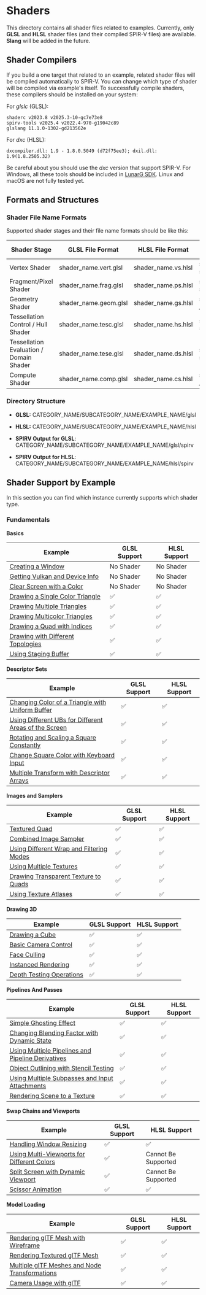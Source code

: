 # Shaders

This directory contains all shader files related to examples. Currently, only **GLSL** and **HLSL** shader files (and their compiled SPIR-V files) are available. **Slang** will be added in the future.

## Shader Compilers

If you build a one target that related to an example, related shader files will be compiled automatically to SPIR-V. You can change which type of shader will be compiled via example's itself. To successfully compile shaders, these compilers should be installed on your system:

For *glslc* (GLSL):

```
shaderc v2023.8 v2025.3-10-gc7e73e8
spirv-tools v2025.4 v2022.4-970-g19042c89
glslang 11.1.0-1302-gd213562e
```

For *dxc* (HLSL):

```
dxcompiler.dll: 1.9 - 1.8.0.5049 (d72f75ee3); dxil.dll: 1.9(1.8.2505.32)
```

Be careful about you should use the *dxc* version that support SPIR-V. For Windows, all these tools should be included in [LunarG SDK](https://vulkan.lunarg.com/sdk/home). Linux and macOS are not fully tested yet.

## Formats and Structures

### Shader File Name Formats

Supported shader stages and their file name formats should be like this:

| Shader Stage                            | GLSL File Format      | HLSL File Format    | SPIR-V File Format (GLSL/HLSL)             |
|-----------------------------------------|-----------------------|---------------------|--------------------------------------------|
| Vertex Shader                           | shader_name.vert.glsl | shader_name.vs.hlsl | shader_name.vert.spv / shader_name.vs.spv  |
| Fragment/Pixel Shader                   | shader_name.frag.glsl | shader_name.ps.hlsl | shader_name.frag.spv  / shader_name.ps.spv |
| Geometry Shader                         | shader_name.geom.glsl | shader_name.gs.hlsl | shader_name.geom.spv / shader_name.gs.spv  |
| Tessellation Control / Hull Shader      | shader_name.tesc.glsl | shader_name.hs.hlsl | shader_name.tesc.spv / shader_name.hs.spv  |
| Tessellation Evaluation / Domain Shader | shader_name.tese.glsl | shader_name.ds.hlsl | shader_name.tese.spv / shader_name.ds.spv  |
| Compute Shader                          | shader_name.comp.glsl | shader_name.cs.hlsl | shader_name.comp.spv / shader_name.cs.spv  |

### Directory Structure

- **GLSL:** CATEGORY_NAME/SUBCATEGORY_NAME/EXAMPLE_NAME/glsl
- **HLSL:** CATEGORY_NAME/SUBCATEGORY_NAME/EXAMPLE_NAME/hlsl

- **SPIRV Output for GLSL**: CATEGORY_NAME/SUBCATEGORY_NAME/EXAMPLE_NAME/glsl/spirv
- **SPIRV Output for HLSL**: CATEGORY_NAME/SUBCATEGORY_NAME/EXAMPLE_NAME/hlsl/spirv

## Shader Support by Example

In this section you can find which instance currently supports which shader type.

### Fundamentals

**Basics**

| Example                                                                                         | GLSL Support       | HLSL Support       |
|-------------------------------------------------------------------------------------------------|--------------------|--------------------|
| [Creating a Window](/Examples/Fundamentals/Basics/CreatingWindow)                               | No Shader          | No Shader          |
| [Getting Vulkan and Device Info](/Examples/Fundamentals/Basics/GetDeviceInfo)                   | No Shader          | No Shader          |
| [Clear Screen with a Color](/Examples/Fundamentals/Basics/ClearScreenWithColor)                 | No Shader          | No Shader          |
| [Drawing a Single Color Triangle](/Examples/Fundamentals/Basics/DrawingSingleColorTriangle)     | :white_check_mark: | :white_check_mark: |
| [Drawing Multiple Triangles](/Examples/Fundamentals/Basics/DrawingMultipleTriangles)            | :white_check_mark: | :white_check_mark: |
| [Drawing Multicolor Triangles](/Examples/Fundamentals/Basics/DrawingMulticolorTriangles)        | :white_check_mark: | :white_check_mark: |
| [Drawing a Quad with Indices](/Examples/Fundamentals/Basics/DrawingQuad)                        | :white_check_mark: | :white_check_mark: |
| [Drawing with Different Topologies](/Examples/Fundamentals/Basics/DrawingWithDifferentTopology) | :white_check_mark: | :white_check_mark: |
| [Using Staging Buffer](/Examples/Fundamentals/Basics/UsingStagingBuffer)                        | :white_check_mark: | :white_check_mark: |

**Descriptor Sets**

| Example                                                                                                               | GLSL Support       | HLSL Support       |
|-----------------------------------------------------------------------------------------------------------------------|--------------------|--------------------|
| [Changing Color of a Triangle with Uniform Buffer](/Examples/Fundamentals/DescriptorSets/ChangingColorWithUB)         | :white_check_mark: | :white_check_mark: |
| [Using Different UBs for Different Areas of the Screen](/Examples/Fundamentals/DescriptorSets/MultipleUniformBuffers) | :white_check_mark: | :white_check_mark: |
| [Rotating and Scaling a Square Constantly](/Examples/Fundamentals/DescriptorSets/Transformation2dWithUB)              | :white_check_mark: | :white_check_mark: |
| [Change Square Color with Keyboard Input](/Examples/Fundamentals/DescriptorSets/BasicPushConstants)                   | :white_check_mark: | :white_check_mark: |
| [Multiple Transform with Descriptor Arrays](/Examples/Fundamentals/DescriptorSets/ArrayOfUB)                          | :white_check_mark: | :white_check_mark: |

**Images and Samplers**

| Example                                                                                                    | GLSL Support       | HLSL Support       |
|------------------------------------------------------------------------------------------------------------|--------------------|--------------------|
| [Textured Quad](/Examples/Fundamentals/ImagesAndSamplers/TexturedQuad)                                     | :white_check_mark: | :white_check_mark: |
| [Combined Image Sampler](/Examples/Fundamentals/ImagesAndSamplers/CombinedImageSampler)                    | :white_check_mark: | :white_check_mark: |
| [Using Different Wrap and Filtering Modes](/Examples/Fundamentals/ImagesAndSamplers/WrapAndFilteringModes) | :white_check_mark: | :white_check_mark: |
| [Using Multiple Textures](/Examples/Fundamentals/ImagesAndSamplers/UsingMultipleTextures)                  | :white_check_mark: | :white_check_mark: |
| [Drawing Transparent Texture to Quads](/Examples/Fundamentals/ImagesAndSamplers/SimpleBlending)            | :white_check_mark: | :white_check_mark: |
| [Using Texture Atlases](/Examples/Fundamentals/ImagesAndSamplers/TextureAtlases)                           | :white_check_mark: | :white_check_mark: |

**Drawing 3D**

| Example                                                                             | GLSL Support       | HLSL Support       |
|-------------------------------------------------------------------------------------|--------------------|--------------------|
| [Drawing a Cube](/Examples/Fundamentals/Drawing3D/DrawingCube)                      | :white_check_mark: | :white_check_mark: |
| [Basic Camera Control](/Examples/Fundamentals/Drawing3D/BasicCameraControl)         | :white_check_mark: | :white_check_mark: |
| [Face Culling](/Examples/Fundamentals/Drawing3D/FaceCulling)                        | :white_check_mark: | :white_check_mark: |
| [Instanced Rendering](/Examples/Fundamentals/Drawing3D/InstancedRendering)          | :white_check_mark: | :white_check_mark: |
| [Depth Testing Operations](/Examples/Fundamentals/Drawing3D/DepthTestingOperations) | :white_check_mark: | :white_check_mark: |

**Pipelines And Passes**

| Example                                                                                                          | GLSL Support       | HLSL Support       |
|------------------------------------------------------------------------------------------------------------------|--------------------|--------------------|
| [Simple Ghosting Effect](/Examples/Fundamentals/PipelinesAndPasses/LoadStoreOps)                                 | :white_check_mark: | :white_check_mark: |
| [Changing Blending Factor with Dynamic State](/Examples/Fundamentals/PipelinesAndPasses/DynamicStatePipelines)   | :white_check_mark: | :white_check_mark: |
| [Using Multiple Pipelines and Pipeline Derivatives](/Examples/Fundamentals/PipelinesAndPasses/MultiplePipelines) | :white_check_mark: | :white_check_mark: |
| [Object Outlining with Stencil Testing](/Examples/Fundamentals/PipelinesAndPasses/BasicStencilTesting)           | :white_check_mark: | :white_check_mark: |
| [Using Multiple Subpasses and Input Attachments](/Examples/Fundamentals/PipelinesAndPasses/MultipleSubpasses)    | :white_check_mark: | :white_check_mark: |
| [Rendering Scene to a Texture](/Examples/Fundamentals/PipelinesAndPasses/OffscreenRendering)                     | :white_check_mark: | :white_check_mark: |

**Swap Chains and Viewports**

| Example                                                                                                   | GLSL Support       | HLSL Support        |
|-----------------------------------------------------------------------------------------------------------|--------------------|---------------------|
| [Handling Window Resizing](/Examples/Fundamentals/SwapChainsAndViewports/SwapChainRecreation)             | :white_check_mark: | :white_check_mark:  |
| [Using Multi-Viewports for Different Colors](/Examples/Fundamentals/SwapChainsAndViewports/MultiViewport) | :white_check_mark: | Cannot Be Supported |
| [Split Screen with Dynamic Viewport](/Examples/Fundamentals/SwapChainsAndViewports/DynamicViewport)       | :white_check_mark: | Cannot Be Supported |
| [Scissor Animation](/Examples/Fundamentals/SwapChainsAndViewports/ScissorAnimation)                       | :white_check_mark: | :white_check_mark:  |

**Model Loading**

| Example                                                                                                 | GLSL Support       | HLSL Support       |
|---------------------------------------------------------------------------------------------------------|--------------------|--------------------|
| [Rendering glTF Mesh with Wireframe](/Examples/Fundamentals/ModelLoading/GltfMeshWireframe)             | :white_check_mark: | :white_check_mark: |
| [Rendering Textured glTF Mesh](/Examples/Fundamentals/ModelLoading/GltfMeshTextured)                    | :white_check_mark: | :white_check_mark: |
| [Multiple glTF Meshes and Node Transformations](/Examples/Fundamentals/ModelLoading/GltfMultipleMeshes) | :white_check_mark: | :white_check_mark: |
| [Camera Usage with glTF](/Examples/Fundamentals/ModelLoading/GltfCamera)                                | :white_check_mark: | :white_check_mark: |